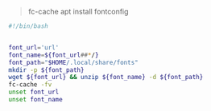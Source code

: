 
> fc-cache
> apt install fontconfig



```bash
#!/bin/bash


font_url='url'
font_name=${font_url##*/}
font_path="$HOME/.local/share/fonts"
mkdir -p ${font_path}
wget ${font_url} && unzip ${font_name} -d ${font_path}
fc-cache -fv
unset font_url
unset font_name
```

